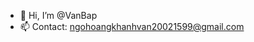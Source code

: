 - 👋 Hi, I’m @VanBap
- 📫 Contact: ngohoangkhanhvan20021599@gmail.com

<!---
VanBap/VanBap is a ✨ special ✨ repository because its `README.md` (this file) appears on your GitHub profile.
You can click the Preview link to take a look at your changes.
--->
